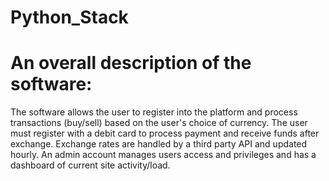 # Python_Stack



# An overall description of the software:

The software allows the user to register into the platform and process transactions (buy/sell) based on the user's choice of currency. The user must register with a debit card to process payment and receive funds after exchange. Exchange rates are handled by a third party API and updated hourly. An admin account manages users access and privileges and has a dashboard of current site activity/load.

